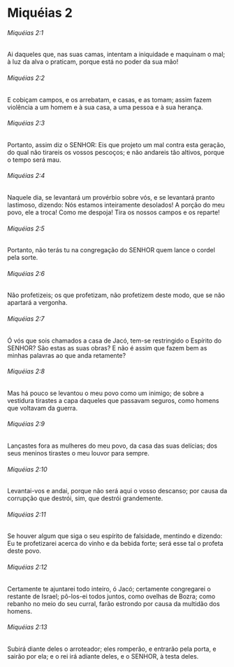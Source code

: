 # Miquéias 2

###### Miquéias 2:1

Ai daqueles que, nas suas camas, intentam a iniquidade e maquinam o mal; à luz da alva o praticam, porque está no poder da sua mão!

###### Miquéias 2:2

E cobiçam campos, e os arrebatam, e casas, e as tomam; assim fazem violência a um homem e à sua casa, a uma pessoa e à sua herança.

###### Miquéias 2:3

Portanto, assim diz o SENHOR: Eis que projeto um mal contra esta geração, do qual não tirareis os vossos pescoços; e não andareis tão altivos, porque o tempo será mau.

###### Miquéias 2:4

Naquele dia, se levantará um provérbio sobre vós, e se levantará pranto lastimoso, dizendo: Nós estamos inteiramente desolados! A porção do meu povo, ele a troca! Como me despoja! Tira os nossos campos e os reparte!

###### Miquéias 2:5

Portanto, não terás tu na congregação do SENHOR quem lance o cordel pela sorte.

###### Miquéias 2:6

Não profetizeis; os que profetizam, não profetizem deste modo, que se não apartará a vergonha.

###### Miquéias 2:7

Ó vós que sois chamados a casa de Jacó, tem-se restringido o Espírito do SENHOR? São estas as suas obras? E não é assim que fazem bem as minhas palavras ao que anda retamente?

###### Miquéias 2:8

Mas há pouco se levantou o meu povo como um inimigo; de sobre a vestidura tirastes a capa daqueles que passavam seguros, como homens que voltavam da guerra.

###### Miquéias 2:9

Lançastes fora as mulheres do meu povo, da casa das suas delícias; dos seus meninos tirastes o meu louvor para sempre.

###### Miquéias 2:10

Levantai-vos e andai, porque não será aqui o vosso descanso; por causa da corrupção que destrói, sim, que destrói grandemente.

###### Miquéias 2:11

Se houver algum que siga o seu espírito de falsidade, mentindo e dizendo: Eu te profetizarei acerca do vinho e da bebida forte; será esse tal o profeta deste povo.

###### Miquéias 2:12

Certamente te ajuntarei todo inteiro, ó Jacó; certamente congregarei o restante de Israel; pô-los-ei todos juntos, como ovelhas de Bozra; como rebanho no meio do seu curral, farão estrondo por causa da multidão dos homens.

###### Miquéias 2:13

Subirá diante deles o arroteador; eles romperão, e entrarão pela porta, e sairão por ela; e o rei irá adiante deles, e o SENHOR, à testa deles.

